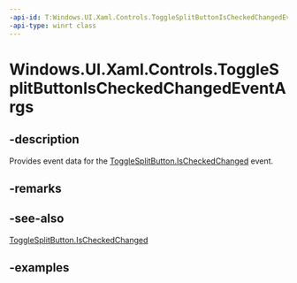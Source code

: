```yaml
---
-api-id: T:Windows.UI.Xaml.Controls.ToggleSplitButtonIsCheckedChangedEventArgs
-api-type: winrt class
---
```


<!-- Class syntax.
public class ToggleSplitButtonIsCheckedChangedEventArgs 
-->

# Windows.UI.Xaml.Controls.ToggleSplitButtonIsCheckedChangedEventArgs

## -description

Provides event data for the [ToggleSplitButton.IsCheckedChanged](togglesplitbutton_ischeckedchanged.md) event.

## -remarks

## -see-also

[ToggleSplitButton.IsCheckedChanged](togglesplitbutton_ischeckedchanged.md)

## -examples

